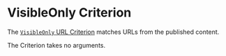 # VisibleOnly Criterion

The [`VisibleOnly` URL Criterion](https://github.com/ezsystems/ezplatform-kernel/blob/v1.0.0/eZ/Publish/API/Repository/Values/URL/Query/Criterion/VisibleOnly.php)
matches URLs from the published content.

The Criterion takes no arguments.